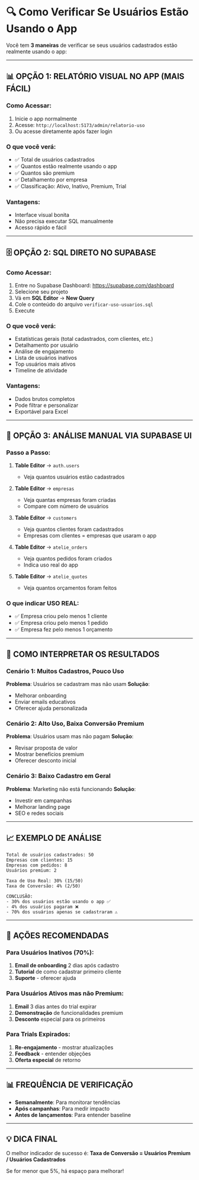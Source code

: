 # 🔍 Como Verificar Se Usuários Estão Usando o App

Você tem **3 maneiras** de verificar se seus usuários cadastrados estão realmente usando o app:

---

## 📊 OPÇÃO 1: RELATÓRIO VISUAL NO APP (MAIS FÁCIL)

### Como Acessar:
1. Inicie o app normalmente
2. Acesse: `http://localhost:5173/admin/relatorio-uso`
3. Ou acesse diretamente após fazer login

### O que você verá:
- ✅ Total de usuários cadastrados
- ✅ Quantos estão realmente usando o app
- ✅ Quantos são premium
- ✅ Detalhamento por empresa
- ✅ Classificação: Ativo, Inativo, Premium, Trial

### Vantagens:
- Interface visual bonita
- Não precisa executar SQL manualmente
- Acesso rápido e fácil

---

## 🗄️ OPÇÃO 2: SQL DIRETO NO SUPABASE

### Como Acessar:
1. Entre no Supabase Dashboard: https://supabase.com/dashboard
2. Selecione seu projeto
3. Vá em **SQL Editor** → **New Query**
4. Cole o conteúdo do arquivo `verificar-uso-usuarios.sql`
5. Execute

### O que você verá:
- Estatísticas gerais (total cadastrados, com clientes, etc.)
- Detalhamento por usuário
- Análise de engajamento
- Lista de usuários inativos
- Top usuários mais ativos
- Timeline de atividade

### Vantagens:
- Dados brutos completos
- Pode filtrar e personalizar
- Exportável para Excel

---

## 📝 OPÇÃO 3: ANÁLISE MANUAL VIA SUPABASE UI

### Passo a Passo:
1. **Table Editor** → `auth.users`
   - Veja quantos usuários estão cadastrados

2. **Table Editor** → `empresas`
   - Veja quantas empresas foram criadas
   - Compare com número de usuários

3. **Table Editor** → `customers`
   - Veja quantos clientes foram cadastrados
   - Empresas com clientes = empresas que usaram o app

4. **Table Editor** → `atelie_orders`
   - Veja quantos pedidos foram criados
   - Indica uso real do app

5. **Table Editor** → `atelie_quotes`
   - Veja quantos orçamentos foram feitos

### O que indicar USO REAL:
- ✅ Empresa criou pelo menos 1 cliente
- ✅ Empresa criou pelo menos 1 pedido
- ✅ Empresa fez pelo menos 1 orçamento

---

## 🎯 COMO INTERPRETAR OS RESULTADOS

### Cenário 1: Muitos Cadastros, Pouco Uso
**Problema**: Usuários se cadastram mas não usam
**Solução**: 
- Melhorar onboarding
- Enviar emails educativos
- Oferecer ajuda personalizada

### Cenário 2: Alto Uso, Baixa Conversão Premium
**Problema**: Usuários usam mas não pagam
**Solução**:
- Revisar proposta de valor
- Mostrar benefícios premium
- Oferecer desconto inicial

### Cenário 3: Baixo Cadastro em Geral
**Problema**: Marketing não está funcionando
**Solução**:
- Investir em campanhas
- Melhorar landing page
- SEO e redes sociais

---

## 📈 EXEMPLO DE ANÁLISE

```
Total de usuários cadastrados: 50
Empresas com clientes: 15
Empresas com pedidos: 8
Usuários premium: 2

Taxa de Uso Real: 30% (15/50)
Taxa de Conversão: 4% (2/50)

CONCLUSÃO:
- 30% dos usuários estão usando o app ✅
- 4% dos usuários pagaram ❌
- 70% dos usuários apenas se cadastraram ⚠️
```

---

## 🚀 AÇÕES RECOMENDADAS

### Para Usuários Inativos (70%):
1. **Email de onboarding** 2 dias após cadastro
2. **Tutorial** de como cadastrar primeiro cliente
3. **Suporte** - oferecer ajuda

### Para Usuários Ativos mas não Premium:
1. **Email** 3 dias antes do trial expirar
2. **Demonstração** de funcionalidades premium
3. **Desconto** especial para os primeiros

### Para Trials Expirados:
1. **Re-engajamento** - mostrar atualizações
2. **Feedback** - entender objeções
3. **Oferta especial** de retorno

---

## 📊 FREQUÊNCIA DE VERIFICAÇÃO

- **Semanalmente**: Para monitorar tendências
- **Após campanhas**: Para medir impacto
- **Antes de lançamentos**: Para entender baseline

---

## 💡 DICA FINAL

O melhor indicador de sucesso é:
**Taxa de Conversão = Usuários Premium / Usuários Cadastrados**

Se for menor que 5%, há espaço para melhorar!

